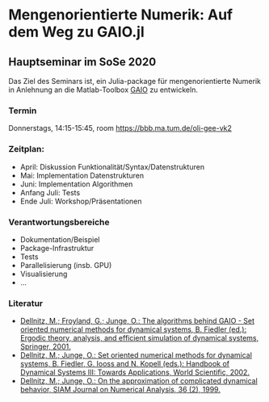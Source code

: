 # Mengenorientierte Numerik: Auf dem Weg zu GAIO.jl	
## Hauptseminar im SoSe 2020

Das Ziel des Seminars ist, ein Julia-package für mengenorientierte
Numerik in Anlehnung an die Matlab-Toolbox [GAIO](https://github.com/gaioguy/GAIO)
zu entwickeln.  

### Termin

Donnerstags, 14:15-15:45, room https://bbb.ma.tum.de/oli-gee-vk2

### Zeitplan:
- April: Diskussion Funktionalität/Syntax/Datenstrukturen
- Mai: Implementation Datenstrukturen
- Juni: Implementation Algorithmen
- Anfang Juli: Tests
- Ende Juli: Workshop/Präsentationen

### Verantwortungsbereiche
- Dokumentation/Beispiel
- Package-Infrastruktur
- Tests
- Parallelisierung (insb. GPU)
- Visualisierung
- ...

### Literatur 
- [Dellnitz, M.; Froyland, G.; Junge, O.: The algorithms behind GAIO - Set oriented numerical methods for dynamical systems,
B. Fiedler (ed.): Ergodic theory, analysis, and efficient simulation of dynamical systems, Springer, 2001.](http://www-m3.ma.tum.de/twiki/pub/M3/Allgemeines/Publications/dansebook.pdf)
- [Dellnitz, M.; Junge, O.: Set oriented numerical methods for dynamical systems,
B. Fiedler, G. Iooss and N. Kopell (eds.): Handbook of Dynamical Systems III: Towards Applications, World Scientific, 2002.](http://www-m3.ma.tum.de/twiki/pub/M3/Allgemeines/Publications/handbook.pdf)
- [Dellnitz, M.; Junge, O.: On the approximation of complicated dynamical behavior,
SIAM Journal on Numerical Analysis, 36 (2), 1999.](http://www-m3.ma.tum.de/twiki/pub/M3/Allgemeines/Publications/measure4.pdf)
 
